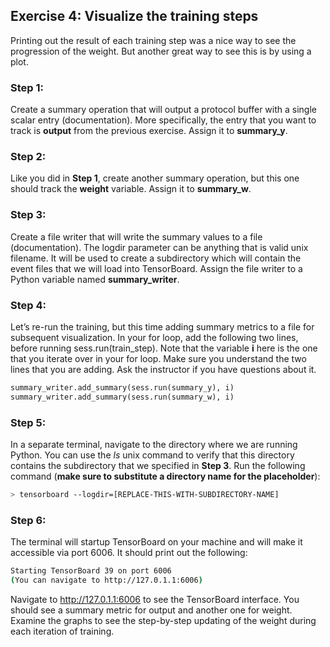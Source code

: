## Exercise 4: Visualize the training steps

Printing out the result of each training step was a nice way to see the progression of the weight. But another great way to see this is by using a plot.

### Step 1:
Create a summary operation that will output a protocol buffer with a single scalar entry (documentation). More specifically, the entry that you want to track is **output** from the previous exercise. Assign it to **summary_y**.

### Step 2:
Like you did in **Step 1**, create another summary operation, but this one should track the **weight** variable. Assign it to **summary_w**.

### Step 3:
Create a file writer that will write the summary values to a file (documentation). The logdir parameter can be anything that is valid unix filename. It will be used to create a subdirectory which will contain the event files that we will load into TensorBoard. Assign the file writer to a Python variable named **summary_writer**.

### Step 4:
Let’s re-run the training, but this time adding summary metrics to a file for subsequent visualization. In your for loop, add the following two lines, before running sess.run(train_step). Note that the variable **i** here is the one that you iterate over in your for loop. Make sure you understand the two lines that you are adding. Ask the instructor if you have questions about it.

```python
summary_writer.add_summary(sess.run(summary_y), i)
summary_writer.add_summary(sess.run(summary_w), i)
```

### Step 5:
In a separate terminal, navigate to the directory where we are running Python. You can use the *ls* unix command to verify that this directory contains the subdirectory that we specified in **Step 3**. Run the following command (**make sure to substitute a directory name for the placeholder**):

```bash
> tensorboard --logdir=[REPLACE-THIS-WITH-SUBDIRECTORY-NAME]
```

### Step 6:
The terminal will startup TensorBoard on your machine and will make it accessible via port 6006. It should print out the following:

```bash
Starting TensorBoard 39 on port 6006
(You can navigate to http://127.0.1.1:6006)
```

Navigate to http://127.0.1.1:6006 to see the TensorBoard interface. You should see a summary metric for output and another one for weight. Examine the graphs to see the step-by-step updating of the weight during each iteration of training.
